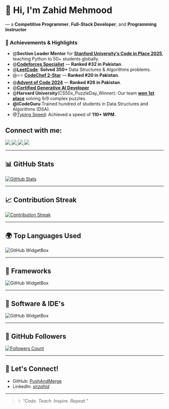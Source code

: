 # 👋 Hi, I'm Zahid Mehmood
 — a **Competitive Programmer**, **Full-Stack Developer**, and **Programming Instructor**


### 🚀 Achievements & Highlights

- @**Section Leader Mentor** for [**Stanford University’s Code in Place 2025**](https://digitalcredential.stanford.edu/check/65B75C1578500AFCDD0427D0F2C81E3CA24A311AF85C28AC9F20D2EC672F35CCdW03WjJDSFJ5RkVNcEhUT1gzWnVQMGQ1bEhpNENqOGNjNU1DajBTK010RUUvSk9F), teaching Python to 50+ students globally.
-  @[**Codeforces Specialist**](https://codeforces.com/profile/weblearning9) — **Ranked #32 in Pakistan**.
-  @[**LeetCode**](https://leetcode.com/u/dot_code/): **Solved 350+** Data Structures & Algorithms problems.
-  @⭐️⭐️ [**CodeChef 2-Star**](https://www.codechef.com/users/dot_code01) — **Ranked #20 in Pakistan**.
-  @[**Advent of Code 2024**](https://adventofcode.com/2024/leaderboard/private/view/4298347) — **Ranked #26 in Pakistan**.
-  @[**Certified Generative AI Developer**](https://www.linkedin.com/feed/update/urn:li:activity:7310920840143921155/)
-  @**Harvard University**(CS50x_PuzzleDay_Winner): Our team [**won 1st place**](https://www.linkedin.com/feed/update/urn:li:activity:7316717942438531072/)  solving 9/9 complex puzzles.
-  **@iCodeGuru**:Trained hundred of students in Data Structures and Algorithms (DSA).
-  @[Typing Speed](https://www.linkedin.com/feed/update/urn:li:activity:7216128265168551936/): Achieved a speed of **110+ WPM**.


## Connect with me:
<p align="left">
  <a href="https://www.linkedin.com/in/mahazainab/" target="_blank">
    <img src="https://img.shields.io/badge/-LinkedIn-0A66C2?style=flat&logo=linkedin&logoColor=white"/>
  </a>
  <a href="https://www.kaggle.com/mahazainab28" target="_blank">
    <img src="https://img.shields.io/badge/-Kaggle-20BEFF?style=flat&logo=kaggle&logoColor=white"/>
  </a>
  <a href="https://leetcode.com/mahazainab/" target="_blank">
    <img src="https://img.shields.io/badge/-LeetCode-FFA116?style=flat&logo=leetcode&logoColor=black"/>
  </a>
  <a href="https://www.youtube.com/channel/UCPcTRizVI1B6HpYzX6l3rrQ" target="_blank">
    <img src="https://img.shields.io/badge/-YouTube-FF0000?style=flat&logo=youtube&logoColor=white"/>
  </a>
</p>

---

## 📊 GitHub Stats
<a href="https://github.com/Jurredr/github-widgetbox">
  <img src="https://github-widgetbox.vercel.app/api/profile?username=PushAndMerge&theme=graywhite" alt="GitHub Stats"/>
</a>

---

## 📈 Contribution Streak
<a href="https://github.com/Jurredr/github-widgetbox">
  <img src="https://github-widgetbox.vercel.app/api/streak?username=PushAndMerge&theme=dark" alt="Contribution Streak"/>
</a>

---

## 🌍 Top Languages Used
![GitHub WidgetBox](https://github-widgetbox.vercel.app/api/skills?languages=js,python,html,css,c,cpp)

---

## 🧱 Frameworks

![GitHub WidgetBox](https://github-widgetbox.vercel.app/api/skills?frameworks=vue,react,bootstrap,tailwind,express,angular)

---
## 🧰 Software & IDE's

![GitHub WidgetBox](https://github-widgetbox.vercel.app/api/skills?software=windows,vscode)

---

## 🤝 GitHub Followers
<a href="https://github.com/Jurredr/github-widgetbox">
  <img src="https://github-widgetbox.vercel.app/api/followers?username=PushAndMerge&theme=light" alt="Followers Count"/>
</a>

---

## 📣 Let's Connect!

- GitHub: [PushAndMerge](https://github.com/PushAndMerge)
- LinkedIn: *[sirzahid](https://www.linkedin.com/in/sirzahid/)*

---

> ✨ *“Code. Teach. Inspire. Repeat.”*
